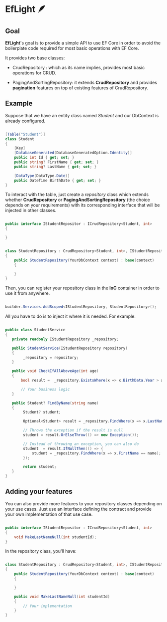 # EfLight 🪶

## Goal

**EfLight**'s goal is to provide a simple API to use EF Core in order to avoid the boilerplate code required for most basic operations with EF Core.

It provides two base classes:

- CrudRepository : which as its name implies, provides most basic operations for CRUD.

- PagingAndSortingRepository: it extends **CrudRepository** and provides **pagination** features on top of existing features of CrudRepository.

## Example

Suppose that we have an entity class named _Student_ and our DbContext is already configured.

```cs

[Table("Student")]
class Student
{
    [Key]
    [DatabaseGenerated(DatabaseGeneratedOption.Identity)]
    public int Id { get; set; }
    public string? FirstName { get; set; }
    public string? LastName { get; set; }

    [DataType(DataType.Date)]
    public DateTime BirthDate { get; set; }
}

```

To interact with the table, just create a _repository_ class which extends whether **CrudRepository** or **PagingAndSortingRepository** (the choice depends on your requirements) with its corresponding interface that will be injected in other classes.

```cs

public interface IStudentRepositor : ICrudRepository<Student, int>
{

}


class StudentRepository : CrudRepository<Student, int>, IStudentRepository
{
    public StudentRepository(YourDbContext context) : base(context)
    {

    }
}

```

Then, you can register your repository class in the **IoC** container in order to use it from anywhere.

```cs

builder.Services.AddScoped<IStudentRepository, StudentRepository>();

```

All you have to do is to inject it where it is needed. For example:

```cs

public class StudentService
{
   private readonly IStudentRepository _repository;

   public StudentService(IStudentRepository repository)
   {
        _repository = repository;
   }

   public void CheckIfAllAboveAge(int age)
   {
       bool result =  _repository.ExistsWhere(x => x.BirthData.Year > age);

       // Your business logic
   }

   public Student? FindByName(string name)
   {
        Student? student;

        Optional<Student> result = _repository.FindWhere(x => x.LastName == name);

        // Throws the exception if the result is null
        student = result.OrElseThrow(() => new Exception());

        // Instead of throwing an exception, you can also do
        student  = result.IfNullThen(() => {
            student = _repository.FindWhere(x => x.FirstName == name);
        });

        return student;
   }
}

```

## Adding your features

You can also provide more features to your repository classes depending on your use cases. Just use an interface defining the contract and provide your own implementation of that use case.

```cs

public interface IStudentRepositor : ICrudRepository<Student, int>
{
    void MakeLastNameNull(int studentId);
}

```

In the repository class, you'll have:

```cs

class StudentRepository : CrudRepository<Student, int>, IStudentRepository
{
    public StudentRepository(YourDbContext context) : base(context)
    {

    }

    public void MakeLastNameNull(int studentId)
    {
        // Your implementation
    }
}

```

